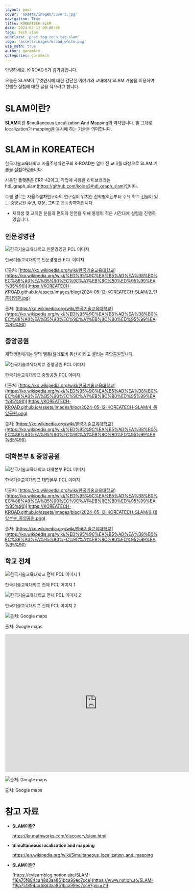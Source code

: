 ```yaml
---
layout: post
cover: 'assets/images/cover2.jpg'
navigation: True
title: KOREATECH SLAM
date: 2024-05-12 09:00:00
tags: tech slam
subclass: 'post tag-tech tag-slam'
logo: 'assets/images/kroad_white.png'
use_math: true
author: garamkim
categories: garamkim
---
```


안녕하세요. K-ROAD 5기 김가람입니다.

오늘은 SLAM이 무엇인지에 대한 간단한 이야기와 교내에서 SLAM 기술을 이용하여 진행한 실험에 대한 글을 적으려고 합니다.

# SLAM이란?

**SLAM**이란 **S**imultaneous **L**ocalization **A**nd **M**apping의 약자입니다. 말 그대로 localization과 mapping을 동시에 하는 기술을 의미합니다.

# SLAM in KOREATECH

한국기술교육대학교 자율주행차연구회 K-ROAD는 얼마 전 교내를 대상으로 SLAM 기술을 실험하였습니다.

사용한 플랫폼은 ERP-42이고, 작업에 사용한 라이브러리는 hdl_graph_slam(https://github.com/koide3/hdl_graph_slam)입니다.

주행 경로는 자율주행차연구회의 연구실이 위치한 산학협력관부터 주요 학교 건물이 있는 중앙공원 주변, 후문, 그리고 운동장까지입니다.

* 재학생 및 교직원 분들의 편의와 안전을 위해 통행이 적은 시간대에 실험을 진행하였습니다.

## 인문경영관

![한국기술교육대학교 인문경영관 PCL 이미지](https://KOREATECH-KROAD.github.io/assets/images/blog/2024-05-12-KOREATECH-SLAM/1_slam_인문경영관.png)

한국기술교육대학교 인문경영관 PCL 이미지

![출처: [https://ko.wikipedia.org/wiki/한국기술교육대학교](https://ko.wikipedia.org/wiki/%ED%95%9C%EA%B5%AD%EA%B8%B0%EC%88%A0%EA%B5%90%EC%9C%A1%EB%8C%80%ED%95%99%EA%B5%90)](https://KOREATECH-KROAD.github.io/assets/images/blog/2024-05-12-KOREATECH-SLAM/2_인문경영관.jpg)

출처: [https://ko.wikipedia.org/wiki/한국기술교육대학교](https://ko.wikipedia.org/wiki/%ED%95%9C%EA%B5%AD%EA%B8%B0%EC%88%A0%EA%B5%90%EC%9C%A1%EB%8C%80%ED%95%99%EA%B5%90)

## 중앙공원

재학생들에게는 일명 텔동(텔레토비 동산)이라고 불리는 중앙공원입니다.

![한국기술교육대학교 중앙공원 PCL 이미지](https://KOREATECH-KROAD.github.io/assets/images/blog/2024-05-12-KOREATECH-SLAM/3_slam_중앙공원.png)

한국기술교육대학교 중앙공원 PCL 이미지

![출처: [https://ko.wikipedia.org/wiki/한국기술교육대학교](https://ko.wikipedia.org/wiki/%ED%95%9C%EA%B5%AD%EA%B8%B0%EC%88%A0%EA%B5%90%EC%9C%A1%EB%8C%80%ED%95%99%EA%B5%90)](https://KOREATECH-KROAD.github.io/assets/images/blog/2024-05-12-KOREATECH-SLAM/4_중앙공원.png)

출처: [https://ko.wikipedia.org/wiki/한국기술교육대학교](https://ko.wikipedia.org/wiki/%ED%95%9C%EA%B5%AD%EA%B8%B0%EC%88%A0%EA%B5%90%EC%9C%A1%EB%8C%80%ED%95%99%EA%B5%90)

## 대학본부 & 중앙공원

![한국기술교육대학교 대학본부 PCL 이미지](https://KOREATECH-KROAD.github.io/assets/images/blog/2024-05-12-KOREATECH-SLAM/5_slam_대학본부_중앙공원.png)

한국기술교육대학교 대학본부 PCL 이미지

![출처: [https://ko.wikipedia.org/wiki/한국기술교육대학교](https://ko.wikipedia.org/wiki/%ED%95%9C%EA%B5%AD%EA%B8%B0%EC%88%A0%EA%B5%90%EC%9C%A1%EB%8C%80%ED%95%99%EA%B5%90)](https://KOREATECH-KROAD.github.io/assets/images/blog/2024-05-12-KOREATECH-SLAM/6_대학본부_중앙공원.png)

출처: [https://ko.wikipedia.org/wiki/한국기술교육대학교](https://ko.wikipedia.org/wiki/%ED%95%9C%EA%B5%AD%EA%B8%B0%EC%88%A0%EA%B5%90%EC%9C%A1%EB%8C%80%ED%95%99%EA%B5%90)

## 학교 전체

![한국기술교육대학교 전체 PCL 이미지 1](https://KOREATECH-KROAD.github.io/assets/images/blog/2024-05-12-KOREATECH-SLAM/7_slam_학교.png)

한국기술교육대학교 전체 PCL 이미지 1

![한국기술교육대학교 전체 PCL 이미지 2](https://KOREATECH-KROAD.github.io/assets/images/blog/2024-05-12-KOREATECH-SLAM/8_slam_학교_2.png)

한국기술교육대학교 전체 PCL 이미지 2

![출처: Google maps](https://KOREATECH-KROAD.github.io/assets/images/blog/2024-05-12-KOREATECH-SLAM/9_학교_구글맵.png)

출처: Google maps

<iframe src="https://www.google.com/maps/embed?pb=!1m18!1m12!1m3!1d3196.312720045096!2d127.28166769846388!3d36.7630647553576!2m3!1f0!2f0!3f0!3m2!1i1024!2i768!4f13.1!3m3!1m2!1s0x357b2ac6c614c717%3A0x820bda83618bd53b!2sKorea University of Technology %26 Education (KOREATECH)%2C Campus 1!5e0!3m2!1sen!2skr!4v1715522416158!5m2!1sen!2skr" width="600" height="450" style="border:0;" allowfullscreen="" loading="lazy" referrerpolicy="no-referrer-when-downgrade"></iframe>

![출처: Google maps](https://KOREATECH-KROAD.github.io/assets/images/blog/2024-05-12-KOREATECH-SLAM/10_학교_위성사진.png)

출처: Google maps

# 참고 자료

- **SLAM이란?**
    
    https://kr.mathworks.com/discovery/slam.html
    
- **Simultaneous localization and mapping**
    
    https://en.wikipedia.org/wiki/Simultaneous_localization_and_mapping
    
- **SLAM이란?**
    
    [https://cvlearnblog.notion.site/SLAM-f16a75f894ca48d3aa851bca99ec7cce](https://www.notion.so/SLAM-f16a75f894ca48d3aa851bca99ec7cce?pvs=21)